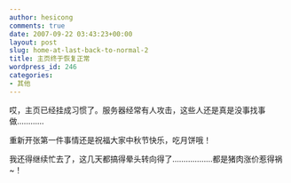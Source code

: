 ```yaml
---
author: hesicong
comments: true
date: 2007-09-22 03:43:23+00:00
layout: post
slug: home-at-last-back-to-normal-2
title: 主页终于恢复正常
wordpress_id: 246
categories:
- 其他
---
```


哎，主页已经挂成习惯了。服务器经常有人攻击，这些人还是真是没事找事做…………

重新开张第一件事情还是祝福大家中秋节快乐，吃月饼哦！

我还得继续忙去了，这几天都搞得晕头转向得了………………都是猪肉涨价惹得祸~！
